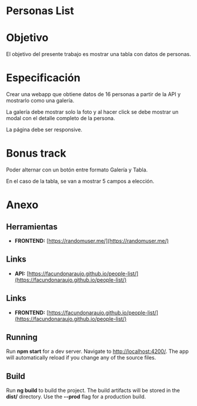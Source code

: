 # Personas List

# Objetivo

El objetivo del presente trabajo es mostrar una tabla con datos de personas.

# **Especificación**

Crear una webapp que obtiene datos de 16 personas a partir de la API y mostrarlo como una galería.

La galería debe mostrar solo la foto y al hacer click se debe mostrar un modal con el detalle completo de la persona.

La página debe ser responsive.

# Bonus track

Poder alternar con un botón entre formato Galería y Tabla.

En el caso de la tabla, se van a mostrar 5 campos a elección.

# Anexo

## **Herramientas**

- **FRONTEND:** [https://randomuser.me/](https://randomuser.me/)

## **Links**

- **API:** [https://facundonaraujo.github.io/people-list/](https://facundonaraujo.github.io/people-list/)

## **Links**

- **FRONTEND:** [https://facundonaraujo.github.io/people-list/](https://facundonaraujo.github.io/people-list/)
## Running

Run **npm start** for a dev server. Navigate to [http://localhost:4200/](http://localhost:4200/). The app will automatically reload if you change any of the source files.

## Build

Run **ng build** to build the project. The build artifacts will be stored in the **dist/** directory. Use the **--prod** flag for a production build.
